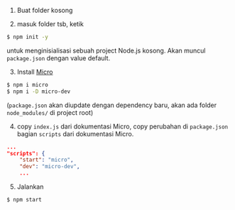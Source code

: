 1. Buat folder kosong

2. masuk folder tsb, ketik

```sh
$ npm init -y
```

untuk menginisialisasi sebuah project Node.js kosong. Akan muncul `package.json` dengan value default.

3. Install [Micro](https://github.com/vercel/micro)

```sh
$ npm i micro
$ npm i -D micro-dev
```

(`package.json` akan diupdate dengan dependency baru, akan ada folder `node_modules/` di project root)

4. copy `index.js` dari dokumentasi Micro, copy perubahan di `package.json` bagian `scripts` dari dokumentasi Micro.

```json
...
"scripts": {
    "start": "micro",
    "dev": "micro-dev",
    ...
```

5. Jalankan

```sh
$ npm start
```
